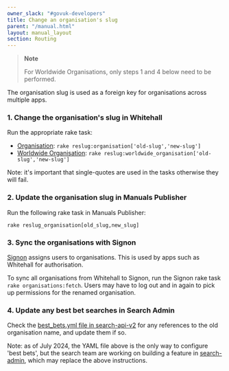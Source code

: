 ```yaml
---
owner_slack: "#govuk-developers"
title: Change an organisation's slug
parent: "/manual.html"
layout: manual_layout
section: Routing
---
```


> **Note**
>
> For Worldwide Organisations, only steps 1 and 4 below need to be performed.

The organisation slug is used as a foreign key for organisations across
multiple apps.

### 1. Change the organisation's slug in Whitehall

Run the appropriate rake task:

- [Organisation][organisation-rake-task]: `rake reslug:organisation['old-slug','new-slug']`
- [Worldwide Organisation][worldwide-organisation-rake-task]: `rake reslug:worldwide_organisation['old-slug','new-slug']`

Note: it's important that single-quotes are used in the tasks otherwise they will fail.

### 2. Update the organisation slug in Manuals Publisher

Run the following rake task in Manuals Publisher:

```
rake reslug_organisation[old_slug,new_slug]
```

### 3. Sync the organisations with Signon

[Signon][signon] assigns users to organisations. This is used by apps such as
Whitehall for authorisation.

To sync all organisations from Whitehall to Signon, run the Signon rake task
`rake organisations:fetch`. Users may have to log out and in again to pick up
permissions for the renamed organisation.

[signon]: https://signon.publishing.service.gov.uk/

### 4. Update any best bet searches in Search Admin

Check the [best_bets.yml file in search-api-v2][search-api-v2] for any references to the old organisation name, and update them if so.

Note: as of July 2024, the YAML file above is the only way to configure 'best bets', but the search team are working on building a feature in [search-admin][search-admin], which may replace the above instructions.

[organisation-rake-task]: https://github.com/alphagov/whitehall/blob/900ab57004bb350eea409d06176e424bc9df0180/lib/tasks/reslugging.rake#L132
[worldwide-organisation-rake-task]: https://github.com/alphagov/whitehall/blob/900ab57004bb350eea409d06176e424bc9df0180/lib/tasks/reslugging.rake#L146
[search-admin]: https://search-admin.publishing.service.gov.uk/
[search-api-v2]: https://github.com/alphagov/search-api-v2/blob/main/config/best_bets.yml
